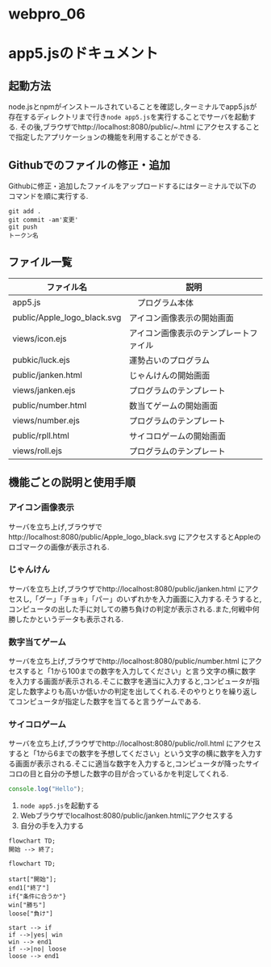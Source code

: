 # webpro_06

# app5.jsのドキュメント
## 起動方法
node.jsとnpmがインストールされていることを確認し,ターミナルでapp5.jsが存在するディレクトリまで行き```node app5.js```を実行することでサーバを起動する.
その後,ブラウザでhttp://localhost:8080/public/~.html にアクセスすることで指定したアプリケーションの機能を利用することができる.

## Githubでのファイルの修正・追加
Githubに修正・追加したファイルをアップロードするにはターミナルで以下のコマンドを順に実行する.
```
git add .
git commit -am'変更'
git push
トークン名
```

## ファイル一覧
ファイル名|説明
-|-
app5.js　|　プログラム本体
public/Apple_logo_black.svg | アイコン画像表示の開始画面
views/icon.ejs | アイコン画像表示のテンプレートファイル |
pubkic/luck.ejs | 運勢占いのプログラム |
public/janken.html | じゃんけんの開始画面
views/janken.ejs | プログラムのテンプレート
public/number.html | 数当てゲームの開始画面
views/number.ejs | プログラムのテンプレート
public/rpll.html | サイコロゲームの開始画面
views/roll.ejs | プログラムのテンプレート

## 機能ごとの説明と使用手順
### アイコン画像表示
サーバを立ち上げ,ブラウザでhttp://localhost:8080/public/Apple_logo_black.svg にアクセスするとAppleのロゴマークの画像が表示される.


### じゃんけん
サーバを立ち上げ,ブラウザでhttp://localhost:8080/public/janken.html にアクセスし,「グー」「チョキ」「パー」のいずれかを入力画面に入力する.そうすると,コンピュータの出した手に対しての勝ち負けの判定が表示される.また,何戦中何勝したかというデータも表示される.

### 数字当てゲーム
サーバを立ち上げ,ブラウザでhttp://localhost:8080/public/number.html にアクセスすると「1から100までの数字を入力してください」と言う文字の横に数字を入力する画面が表示される.そこに数字を適当に入力すると,コンピュータが指定した数字よりも高いか低いかの判定を出してくれる.そのやりとりを繰り返してコンピュータが指定した数字を当てると言うゲームである.

### サイコロゲーム
サーバを立ち上げ,ブラウザでhttp://localhost:8080/public/roll.html にアクセスすると「1から6までの数字を予想してください」という文字の横に数字を入力する画面が表示される.そこに適当な数字を入力すると,コンピュータが降ったサイコロの目と自分の予想した数字の目が合っているかを判定してくれる.

```javascript
console.log("Hello");
```

1. ```node app5.js```を起動する
1. Webブラウザでlocalhost:8080/public/janken.htmlにアクセスする
1. 自分の手を入力する

```mermaid
flowchart TD;
開始 --> 終了;
```

```mermaid
flowchart TD;

start["開始"];
end1["終了"]
if{"条件に合うか"}
win["勝ち"]
loose["負け"]

start --> if
if -->|yes| win
win --> end1
if -->|no| loose
loose --> end1
```






